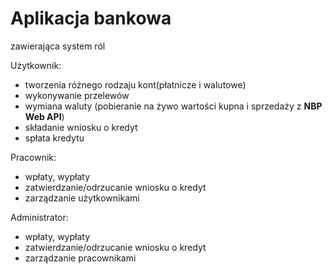# Aplikacja bankowa
zawierająca system ról

Użytkownik:
- tworzenia różnego rodzaju kont(płatnicze i walutowe)
- wykonywanie przelewów
- wymiana waluty (pobieranie na żywo wartości kupna i sprzedaży z **NBP Web API**)
- składanie wniosku o kredyt
- spłata kredytu

Pracownik: 
- wpłaty, wypłaty
- zatwierdzanie/odrzucanie wniosku o kredyt
- zarządzanie użytkownikami

Administrator:
- wpłaty, wypłaty
- zatwierdzanie/odrzucanie wniosku o kredyt
- zarządzanie pracownikami

